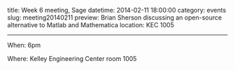 title: Week 6 meeting, Sage 
datetime: 2014-02-11 18:00:00
category: events
slug: meeting20140211
preview: Brian Sherson discussing an open-source alternative to Matlab and Mathematica
location: KEC 1005

---

When: 6pm

Where: Kelley Engineering Center room 1005
